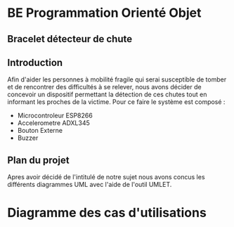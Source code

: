 # BE Programmation Orienté Objet
## Bracelet détecteur de chute
## Introduction
Afin d'aider les personnes à mobilité fragile qui serai susceptible de tomber et de rencontrer des difficultés à se relever, nous avons décider de concevoir un dispositif permettant la détection de ces chutes tout en informant les proches de la victime. Pour ce faire le système est composé :
- Microcontroleur ESP8266
- Accelerometre ADXL345
- Bouton Externe
- Buzzer

## Plan du projet
Apres avoir décidé de l'intitulé de notre sujet nous avons concus les différents diagrammes UML avec l'aide de l'outil UMLET.

# Diagramme des cas d'utilisations
